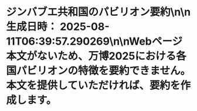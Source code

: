 # ジンバブエ共和国のパビリオン要約\n\n**生成日時：** 2025-08-11T06:39:57.290269\n\nWebページ本文がないため、万博2025における各国パビリオンの特徴を要約できません。  本文を提供していただければ、要約を作成します。